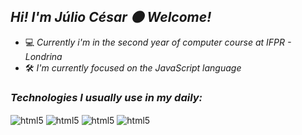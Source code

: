 
  ##  _Hi! I'm Júlio César 🌑 Welcome!_
- 💻 _Currently i'm in the second year of computer course at IFPR - Londrina_ <br>
- 🛠️ _I'm currently focused on the JavaScript language_ <br/>

### _Technologies I usually use in my daily:_

<div style="display: inline_block">

<img align="center" alt="html5" src="https://img.shields.io/badge/JavaScript-F7DF1E?style=for-the-badge&logo=javascript&logoColor=black" />
<img align="center" alt="html5" src="https://img.shields.io/badge/HTML5-E34F26?style=for-the-badge&logo=html5&logoColor=white">
<img align="center" alt="html5" src="https://img.shields.io/badge/CSS3-1572B6?style=for-the-badge&logo=css3&logoColor=white">
<img align="center" alt="html5" src="https://img.shields.io/badge/C-00599C?style=for-the-badge&logo=c&logoColor=white">

</div>
